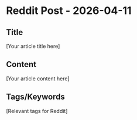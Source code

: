 # Reddit Post - 2026-04-11

## Title
[Your article title here]

## Content
[Your article content here]

## Tags/Keywords
[Relevant tags for Reddit]
